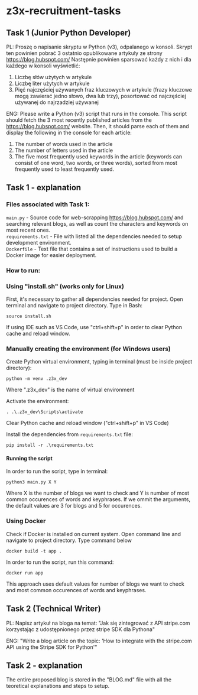 # z3x-recruitment-tasks

## Task 1 (Junior Python Developer)

PL: Proszę o napisanie skryptu w Python (v3), odpalanego w konsoli. Skrypt ten powinien pobrać 3 ostatnio opublikowane artykuły ze strony https://blog.hubspot.com/ Następnie powinien sparsować każdy z nich i dla każdego w konsoli wyświetlić:
1. Liczbę słów użytych w artykule
2. Liczbę liter użytych w artykule
3. Pięć najczęściej używanych fraz kluczowych w artykule (frazy kluczowe mogą zawierać jedno słowo, dwa lub trzy), posortować od najczęściej używanej do najrzadziej używanej

ENG: Please write a Python (v3) script that runs in the console. This script should fetch the 3 most recently published articles from the https://blog.hubspot.com/ website. Then, it should parse each of them and display the following in the console for each article:

1. The number of words used in the article
2. The number of letters used in the article
3. The five most frequently used keywords in the article (keywords can consist of one word, two words, or three words), sorted from most frequently used to least frequently used.

## Task 1 - explanation

### Files associated with Task 1:

`main.py` - Source code for web-scrapping https://blog.hubspot.com/ and searching relevant blogs, as well as count the characters and keywords on most recent ones.\
`requirements.txt` - File with listed all the dependencies needed to setup development environment.\
`Dockerfile` - Text file that contains a set of instructions used to build a Docker image for easier deployment.

### How to run:

### Using "install.sh" (works only for Linux)

First, it's necessary to gather all dependencies needed for project. Open terminal and navigate to project directory. Type in Bash:

```
source install.sh
```
If using IDE such as VS Code, use "ctrl+shift+p" in order to clear Python cache and reload window.

### Manually creating the environment (for Windows users)

Create Python virtual environment, typing in terminal (must be inside project directory):

```
python -m venv .z3x_dev
```
Where ".z3x_dev" is the name of virtual environment

Activate the environment:

```
. .\.z3x_dev\Scripts\activate
```

Clear Python cache and reload window ("ctrl+shift+p" in VS Code)

Install the dependencies from `requirements.txt` file:

```
pip install -r .\requirements.txt
```

#### Running the script

In order to run the script, type in terminal:

```
python3 main.py X Y
```
Where X is the number of blogs we want to check and Y is number of most common occurences of words and keyphrases.
If we ommit the arguments, the default values are 3 for blogs and 5 for occurences.

### Using Docker

Check if Docker is installed on current system. Open command line and navigate to project directory. Type command below
```
docker build -t app .
```

In order to run the script, run this command:
```
docker run app
```
This approach uses default values for number of blogs we want to check and most common occurences of words and keyphrases.

## Task 2 (Technical Writer)

PL: Napisz artykuł na bloga na temat: "Jak się zintegrować z API stripe.com korzystając z udostępnionego przez stripe SDK dla Pythona"

ENG: "Write a blog article on the topic: 'How to integrate with the stripe.com API using the Stripe SDK for Python'"

## Task 2 - explanation

The entire proposed blog is stored in the "BLOG.md" file with all the teoretical explanations and steps to setup.